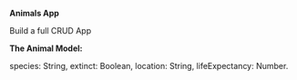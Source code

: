 **Animals App**

Build a full CRUD App 

**The Animal Model:**

species: String,
extinct: Boolean,
location: String,
lifeExpectancy: Number.
